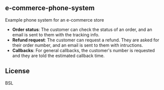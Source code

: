 e-commerce-phone-system
------

Example phone system for an e-commerce store

- **Order status**: The customer can check the status of an order, and an email is sent to them with the tracking info.
- **Refund request**: The customer can request a refund. They are asked for their order number, and an email is sent to them with intructions.
- **Callbacks**: For general callbacks, the customer's number is requested and they are told the estimated callback time.

## License

BSL
